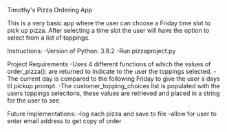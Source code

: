 Timothy's Pizza Ordering App

This is a very basic app where the user can choose a Friday time slot to pick up pizza. After selecting a time slot the user will have the option to select from a list of toppings.

Instructions:
-Version of Python: 3.8.2
-Run pizzaproject.py


Project Requirements
-Uses 4 different functions of which the values of order_pizza(): are returned to indicate to the user the toppings selected.
-The current day is compared to the following Friday to give the user a days til pickup prompt. 
-The customer_topping_choices list is populated with the users toppings selecitons, these values are retrieved and placed in a string for the user to see.


Future Implementations:
-log each pizza and save to file
-allow for user to enter email address to get copy of order
